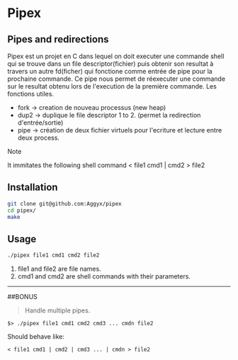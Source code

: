 # Pipex
## Pipes and redirections
Pipex est un projet en C dans lequel on doit executer une commande shell qui se trouve dans un file descriptor(fichier) puis obtenir son resultat à travers un autre fd(ficher) qui fonctione comme entrée de pipe pour la prochaine commande. Ce pipe nous permet de réexecuter une commande sur le resultat obtenu lors de l'execution de la première commande.
Les fonctions utiles.
+ fork -> creation de nouveau processus (new heap)
+ dup2 -> duplique le file descriptor 1 to 2. (permet la redirection d'entrée/sortie)
+ pipe -> création de deux fichier virtuels pour l'ecriture et lecture entre deux process.

> [!NOTE]  
> It immitates the following shell command
> < file1 cmd1 | cmd2 > file2

## Installation

```bash
git clone git@github.com:Aggyx/pipex
cd pipex/
make
```
## Usage

```bash
./pipex file1 cmd1 cmd2 file2
```
1. file1 and file2 are file names.
2. cmd1 and cmd2 are shell commands with their parameters.

***
##BONUS
>Handle multiple pipes.
```
$> ./pipex file1 cmd1 cmd2 cmd3 ... cmdn file2
```
Should behave like:
```
< file1 cmd1 | cmd2 | cmd3 ... | cmdn > file2
```